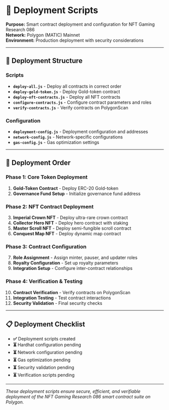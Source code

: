 # 🚀 Deployment Scripts

**Purpose:** Smart contract deployment and configuration for NFT Gaming Research 086  
**Network:** Polygon (MATIC) Mainnet  
**Environment:** Production deployment with security considerations  

---

## 📁 **Deployment Structure**

### **Scripts**
- **`deploy-all.js`** - Deploy all contracts in correct order
- **`deploy-gold-token.js`** - Deploy Gold-token contract
- **`deploy-nft-contracts.js`** - Deploy all NFT contracts
- **`configure-contracts.js`** - Configure contract parameters and roles
- **`verify-contracts.js`** - Verify contracts on PolygonScan

### **Configuration**
- **`deployment-config.js`** - Deployment configuration and addresses
- **`network-config.js`** - Network-specific configurations
- **`gas-config.js`** - Gas optimization settings

---

## 🔧 **Deployment Order**

### **Phase 1: Core Token Deployment**
1. **Gold-Token Contract** - Deploy ERC-20 Gold-token
2. **Governance Fund Setup** - Initialize governance fund address

### **Phase 2: NFT Contract Deployment**
3. **Imperial Crown NFT** - Deploy ultra-rare crown contract
4. **Collector Hero NFT** - Deploy hero contract with staking
5. **Master Scroll NFT** - Deploy semi-fungible scroll contract
6. **Conquest Map NFT** - Deploy dynamic map contract

### **Phase 3: Contract Configuration**
7. **Role Assignment** - Assign minter, pauser, and updater roles
8. **Royalty Configuration** - Set up royalty parameters
9. **Integration Setup** - Configure inter-contract relationships

### **Phase 4: Verification & Testing**
10. **Contract Verification** - Verify contracts on PolygonScan
11. **Integration Testing** - Test contract interactions
12. **Security Validation** - Final security checks

---

## 📋 **Deployment Checklist**

- **✅** Deployment scripts created
- **⏳** Hardhat configuration pending
- **⏳** Network configuration pending
- **⏳** Gas optimization pending
- **⏳** Security validation pending
- **⏳** Verification scripts pending

---

*These deployment scripts ensure secure, efficient, and verifiable deployment of the NFT Gaming Research 086 smart contract suite on Polygon.*
